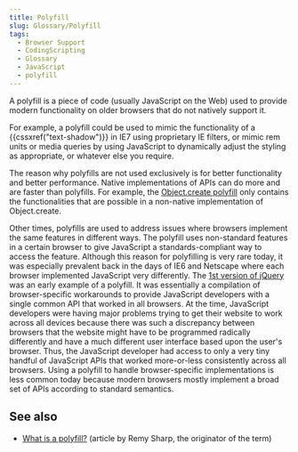 ```yaml
---
title: Polyfill
slug: Glossary/Polyfill
tags:
  - Browser Support
  - CodingScripting
  - Glossary
  - JavaScript
  - polyfill
---
```

A polyfill is a piece of code (usually JavaScript on the Web) used to provide modern functionality on older browsers that do not natively support it.

For example, a polyfill could be used to mimic the functionality of a {{cssxref("text-shadow")}} in IE7 using proprietary IE filters, or mimic rem units or media queries by using JavaScript to dynamically adjust the styling as appropriate, or whatever else you require.

The reason why polyfills are not used exclusively is for better functionality and better performance. Native implementations of APIs can do more and are faster than polyfills. For example, the [Object.create polyfill](/en-US/docs/Web/JavaScript/Reference/Global_Objects/Object/create#polyfill) only contains the functionalities that are possible in a non-native implementation of Object.create.

Other times, polyfills are used to address issues where browsers implement the same features in different ways. The polyfill uses non-standard features in a certain browser to give JavaScript a standards-compliant way to access the feature. Although this reason for polyfilling is very rare today, it was especially prevalent back in the days of IE6 and Netscape where each browser implemented JavaScript very differently. The [1st version of jQuery](https://ajax.googleapis.com/ajax/libs/jquery/1.12.4/jquery.js) was an early example of a polyfill. It was essentially a compilation of browser-specific workarounds to provide JavaScript developers with a single common API that worked in all browsers. At the time, JavaScript developers were having major problems trying to get their website to work across all devices because there was such a discrepancy between browsers that the website might have to be programmed radically differently and have a much different user interface based upon the user's browser. Thus, the JavaScript developer had access to only a very tiny handful of JavaScript APIs that worked more-or-less consistently across all browsers. Using a polyfill to handle browser-specific implementations is less common today because modern browsers mostly implement a broad set of APIs according to standard semantics.

## See also

- [What is a polyfill?](https://remysharp.com/2010/10/08/what-is-a-polyfill) (article by Remy Sharp, the originator of the term)
